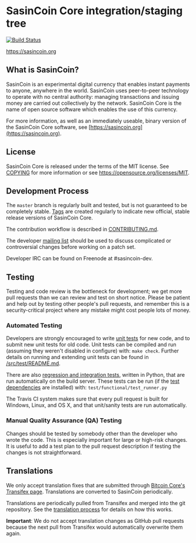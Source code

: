 SasinCoin Core integration/staging tree
=====================================

[![Build Status](https://travis-ci.org/sasincoin-project/sasincoin.svg?branch=master)](https://travis-ci.org/sasincoin-project/sasincoin)

https://sasincoin.org

What is SasinCoin?
----------------

SasinCoin is an experimental digital currency that enables instant payments to
anyone, anywhere in the world. SasinCoin uses peer-to-peer technology to operate
with no central authority: managing transactions and issuing money are carried
out collectively by the network. SasinCoin Core is the name of open source
software which enables the use of this currency.

For more information, as well as an immediately useable, binary version of
the SasinCoin Core software, see [https://sasincoin.org](https://sasincoin.org).

License
-------

SasinCoin Core is released under the terms of the MIT license. See [COPYING](COPYING) for more
information or see https://opensource.org/licenses/MIT.

Development Process
-------------------

The `master` branch is regularly built and tested, but is not guaranteed to be
completely stable. [Tags](https://github.com/sasincoin-project/sasincoin/tags) are created
regularly to indicate new official, stable release versions of SasinCoin Core.

The contribution workflow is described in [CONTRIBUTING.md](CONTRIBUTING.md).

The developer [mailing list](https://groups.google.com/forum/#!forum/sasincoin-dev)
should be used to discuss complicated or controversial changes before working
on a patch set.

Developer IRC can be found on Freenode at #sasincoin-dev.

Testing
-------

Testing and code review is the bottleneck for development; we get more pull
requests than we can review and test on short notice. Please be patient and help out by testing
other people's pull requests, and remember this is a security-critical project where any mistake might cost people
lots of money.

### Automated Testing

Developers are strongly encouraged to write [unit tests](src/test/README.md) for new code, and to
submit new unit tests for old code. Unit tests can be compiled and run
(assuming they weren't disabled in configure) with: `make check`. Further details on running
and extending unit tests can be found in [/src/test/README.md](/src/test/README.md).

There are also [regression and integration tests](/test), written
in Python, that are run automatically on the build server.
These tests can be run (if the [test dependencies](/test) are installed) with: `test/functional/test_runner.py`

The Travis CI system makes sure that every pull request is built for Windows, Linux, and OS X, and that unit/sanity tests are run automatically.

### Manual Quality Assurance (QA) Testing

Changes should be tested by somebody other than the developer who wrote the
code. This is especially important for large or high-risk changes. It is useful
to add a test plan to the pull request description if testing the changes is
not straightforward.

Translations
------------

We only accept translation fixes that are submitted through [Bitcoin Core's Transifex page](https://www.transifex.com/projects/p/bitcoin/).
Translations are converted to SasinCoin periodically.

Translations are periodically pulled from Transifex and merged into the git repository. See the
[translation process](doc/translation_process.md) for details on how this works.

**Important**: We do not accept translation changes as GitHub pull requests because the next
pull from Transifex would automatically overwrite them again.
